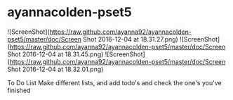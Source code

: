 # ayannacolden-pset5

![ScreenShot](https://raw.github.com/ayanna92/ayannacolden-pset5/master/doc/Screen Shot 2016-12-04 at 18.31.27.png)
![ScreenShot](https://raw.github.com/ayanna92/ayannacolden-pset5/master/doc/Screen Shot 2016-12-04 at 18.31.45.png)
![ScreenShot](https://raw.github.com/ayanna92/ayannacolden-pset5/master/doc/Screen Shot 2016-12-04 at 18.32.01.png)

To Do List
Make different lists, and add todo's and check the one's you've finished
